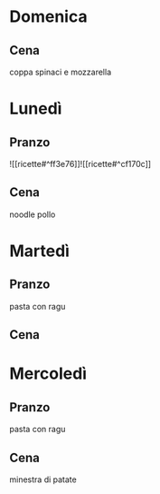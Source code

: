 # Domenica
## Cena
coppa spinaci e mozzarella
# Lunedì
## Pranzo
![[ricette#^ff3e76]]![[ricette#^cf170c]]
## Cena
noodle pollo


# Martedì

## Pranzo
pasta con ragu
## Cena


# Mercoledì
## Pranzo
pasta con ragu
## Cena
minestra di patate
